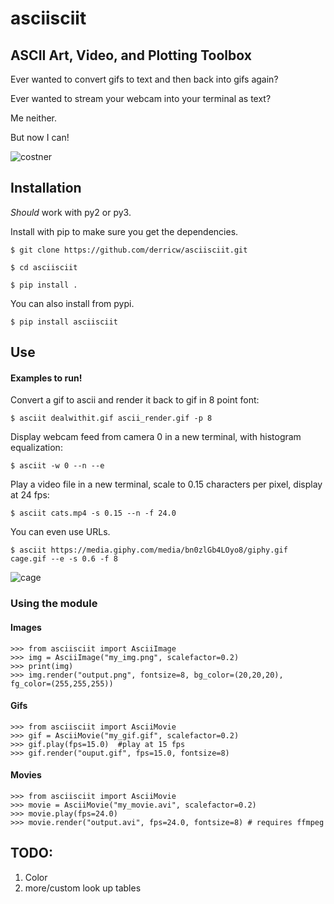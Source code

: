 asciisciit
===========

## ASCII Art, Video, and Plotting Toolbox

Ever wanted to convert gifs to text and then back into gifs again?

Ever wanted to stream your webcam into your terminal as text?

Me neither.

But now I can!

![costner](http://i.imgur.com/lncbpBm.gif)

## Installation

*Should* work with py2 or py3.

Install with pip to make sure you get the dependencies.

    $ git clone https://github.com/derricw/asciisciit.git
    
    $ cd asciisciit
    
    $ pip install .
    
You can also install from pypi.

    $ pip install asciisciit

## Use

#### Examples to run!

Convert a gif to ascii and render it back to gif in 8 point font:

    $ asciit dealwithit.gif ascii_render.gif -p 8

Display webcam feed from camera 0 in a new terminal, with histogram equalization:

    $ asciit -w 0 --n --e

Play a video file in a new terminal, scale to 0.15 characters per pixel, display at 24 fps:

    $ asciit cats.mp4 -s 0.15 --n -f 24.0

You can even use URLs.

    $ asciit https://media.giphy.com/media/bn0zlGb4LOyo8/giphy.gif cage.gif --e -s 0.6 -f 8

![cage](https://i.imgur.com/51ccTSo.gifv)

### Using the module

#### Images

    >>> from asciisciit import AsciiImage
    >>> img = AsciiImage("my_img.png", scalefactor=0.2)
    >>> print(img)
    >>> img.render("output.png", fontsize=8, bg_color=(20,20,20), fg_color=(255,255,255))

#### Gifs

    >>> from asciisciit import AsciiMovie
    >>> gif = AsciiMovie("my_gif.gif", scalefactor=0.2)
    >>> gif.play(fps=15.0)  #play at 15 fps
    >>> gif.render("ouput.gif", fps=15.0, fontsize=8)

#### Movies

    >>> from asciisciit import AsciiMovie
    >>> movie = AsciiMovie("my_movie.avi", scalefactor=0.2)
    >>> movie.play(fps=24.0)
    >>> movie.render("output.avi", fps=24.0, fontsize=8) # requires ffmpeg

## TODO:

1. Color
1. more/custom look up tables

